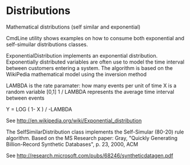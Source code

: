 # Distributions
Mathematical distributions (self similar and exponential)

CmdLine utility shows examples on how to consume both exponential and self-simuilar distributions classes.

ExponentialDistribution implements an exponential distribution.
Exponentially distributed variables are often use to model the time interval between customers entering a system.
The algorithm is based on the WikiPedia mathematical model using the inversion method

LAMBDA is the rate paramater: how many events per unit of time
X is a random variable [0,1]
1 / LAMBDA represents the average time interval between events

Y = LOG ( 1- X ) / -LAMBDA

See http://en.wikipedia.org/wiki/Exponential_distribution


The SelfSimilarDistribution class implements the Self-Simular (80-20) rule algorithm.
Based on the MS Research paper: Gray, "Quickly Generating Billion-Record Synthetic Databases", p. 23, 2000, ACM

See http://research.microsoft.com/pubs/68246/syntheticdatagen.pdf
 
